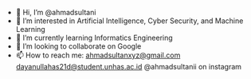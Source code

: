 - 👋 Hi, I’m @ahmadsultani
- 👀 I’m interested in Artificial Intelligence, Cyber Security, and Machine Learning
- 🌱 I’m currently learning Informatics Engineering
- 💞️ I’m looking to collaborate on Google
- 📫 How to reach me:
     ahmadsultanxyz@gmail.com
     dayanullahas21d@student.unhas.ac.id
     @ahmadsultanii on instagram

<!---
ahmadsultani/ahmadsultani is a ✨ special ✨ repository because its `README.md` (this file) appears on your GitHub profile.
You can click the Preview link to take a look at your changes.
--->
